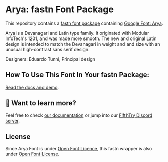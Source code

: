 # Arya: fastn Font Package

This repository contains a [fastn font package](https://fpm.dev/featured/fonts/) containing [Google Font: 
Arya](https://fonts.google.com/specimen/Arya/about).

Arya is a Devanagari and Latin type family. It originated with Modular InfoTech's 1201, and was made more smooth. The 
new and original Latin design is intended to match the Devanagari in weight and and size with an unusual high-contrast 
sans serif design.

Designers: Eduardo Tunni, Principal design

## How To Use This Font In Your fastn Package:

[Read the docs and demo](https://fifthtry.github.io/arya-font).

## 👀 Want to learn more?

Feel free to check [our documentation](https://fpm.dev/) or jump into our [FifthTry Discord 
server](https://discord.gg/bucrdvptYd).

## License

Since Arya Font is under [Open Font Licence](https://fonts.google.com/specimen/Arya/about), this fastn wrapper is also
under [Open Font License](LICENSE).
